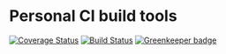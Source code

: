 # Personal CI build tools

[![Coverage Status](https://coveralls.io/repos/github/Alorel/personal-build-tools/badge.svg?branch=4.5.7)](https://coveralls.io/github/Alorel/personal-build-tools?branch=4.5.7)
[![Build Status](https://travis-ci.com/Alorel/personal-build-tools.svg?branch=4.5.7)](https://travis-ci.com/Alorel/personal-build-tools)
[![Greenkeeper badge](https://badges.greenkeeper.io/Alorel/ngx-decorators.svg)](https://greenkeeper.io/)
